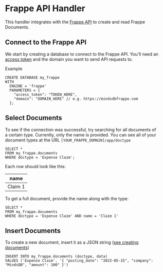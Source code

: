 # Frappe API Handler

This handler integrates with the [Frappe API](https://frappeframework.com/docs/v14/user/en/api/rest) to create and read Frappe Documents.


## Connect to the Frappe API
We start by creating a database to connect to the Frappe API. You'll need an [access token](https://frappeframework.com/docs/v14/user/en/api/rest) and the domain you want to send API requests to.

Example
```
CREATE DATABASE my_frappe
WITH
  ENGINE = 'frappe'
  PARAMETERS = {
    "access_token": "TOKEN_HERE",
    "domain": "DOMAIN_HERE" // e.g. https://mindsdbfrappe.com
  };
```

## Select Documents
To see if the connection was successful, try searching for all documents of a certain type. Currently, only the name is provided. You can see all of your document types at the URL `[YOUR_FRAPPE_DOMAIN]/app/doctype`

```
SELECT *
FROM my_frappe.documents
WHERE doctype = 'Expense Claim';
```

Each row should look like this:

| name |
|------|
| Claim 1|

To get a full document, provide the name along with the type:

```
SELECT *
FROM my_frappe.documents
WHERE doctype = 'Expense Claim' AND name = 'Claim 1'
```

## Insert Documents

To create a new document, insert it as a JSON string ([see creating documents](https://frappeframework.com/docs/v14/user/en/api/rest#create))

```
INSERT INTO my_frappe.documents (doctype, data)
VALUES ('Expense Claim', '{ "posting_date": "2023-05-15", "company": "MindsDB", "amount": 100" }')
```